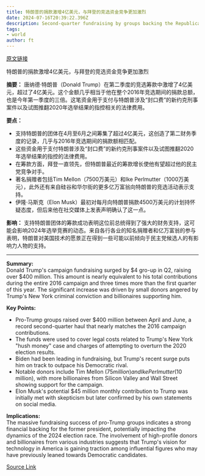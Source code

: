 ```yaml
---
title: 特朗普的捐款激增4亿美元，与拜登的竞选资金竞争更加激烈
date: 2024-07-16T20:39:22.396Z
description: Second-quarter fundraising by groups backing the Republican nominee was double the pace in 2020
tags: 
- world
author: ft
---
```


[原文链接](https://ft.com/content/df6c5eed-076e-4cd8-8ab5-9c159631a91d)

特朗普的捐款激增4亿美元，与拜登的竞选资金竞争更加激烈

**摘要：**
唐纳德·特朗普（Donald Trump）在第二季度的竞选筹款中激增了4亿美元，超过了4亿美元。这个金额几乎相当于他在整个2016年竞选期间的捐款总额，也是今年第一季度的三倍。这笔资金用于支付与特朗普涉及“封口费”的新约克刑事案件以及试图推翻2020年选举结果的指控相关的法律费用。

**要点：**
- 支持特朗普的团体在4月至6月之间筹集了超过4亿美元，这创造了第二财务季度的记录，几乎与2016年竞选期间的捐款额相匹配。
- 这些资金用于支付特朗普涉及“封口费”的新约克刑事案件以及试图推翻2020年选举结果的指控的法律费用。
- 在筹款方面，拜登一直领先，但特朗普最近的筹款增长使他有望超过他的民主党竞争对手。
- 著名捐赠者包括Tim Mellon（7500万美元）和Ike Perlmutter（1000万美元），此外还有来自硅谷和华尔街的更多亿万富翁向特朗普的竞选活动表示支持。
- 伊隆·马斯克（Elon Musk）最初对每月向特朗普捐款4500万美元的计划持怀疑态度，但后来他在社交媒体上发表声明确认了这一点。

**影响：**
支持特朗普团体的筹款成功表明这位前总统得到了强大的财务支持，这可能会影响2024年选举竞赛的动态。来自各行各业的知名捐赠者和亿万富翁的参与表明，特朗普对美国技术的愿景正在得到一些可能以前倾向于民主党候选人的有影响力人物的支持。

---

 **Summary:**  
Donald Trump's campaign fundraising surged by $4 gro-up in Q2, raising over $400 million. This amount is nearly equivalent to his total contributions during the entire 2016 campaign and three times more than the first quarter of this year. The significant increase was driven by small donors angered by Trump's New York criminal conviction and billionaires supporting him.

**Key Points:**  
- Pro-Trump groups raised over $400 million between April and June, a record second-quarter haul that nearly matches the 2016 campaign contributions.
- The funds were used to cover legal costs related to Trump's New York "hush money" case and charges of attempting to overturn the 2020 election results.
- Biden had been leading in fundraising, but Trump's recent surge puts him on track to outpace his Democratic rival.
- Notable donors include Tim Mellon ($75 million) and Ike Perlmutter ($10 million), with more billionaires from Silicon Valley and Wall Street showing support for the campaign.
- Elon Musk's potential $45 million monthly contribution to Trump was initially met with skepticism but later confirmed by his own statements on social media.

**Implications:**  
The massive fundraising success of pro-Trump groups indicates a strong financial backing for the former president, potentially impacting the dynamics of the 2024 election race. The involvement of high-profile donors and billionaires from various industries suggests that Trump's vision for technology in America is gaining traction among influential figures who may have previously leaned towards Democratic candidates.

[Source Link](https://ft.com/content/df6c5eed-076e-4cd8-8ab5-9c159631a91d)

